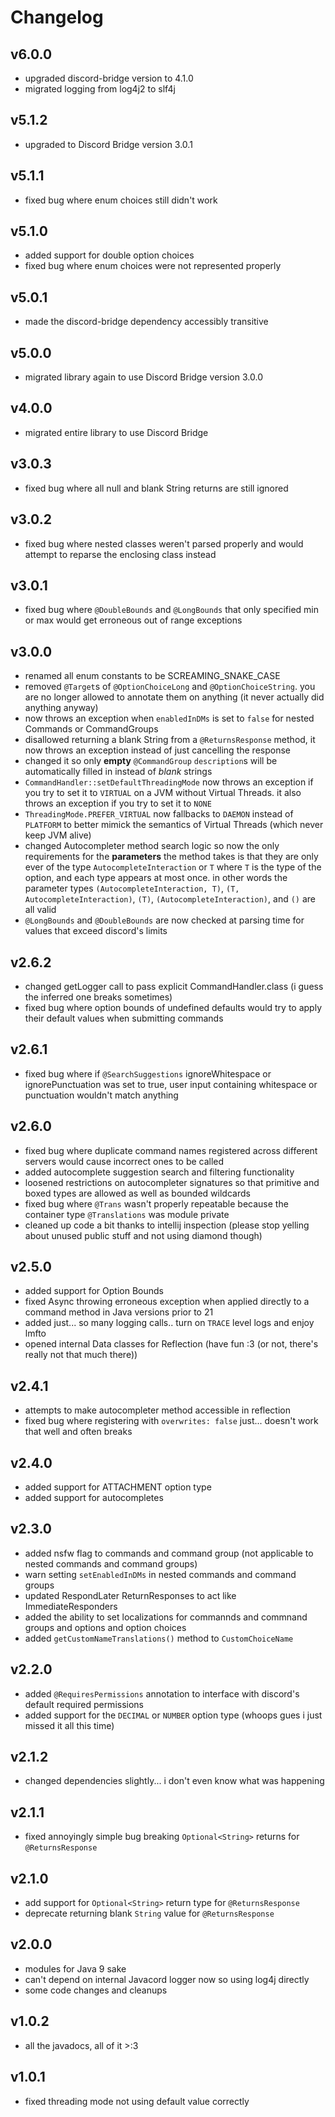 # Changelog

## v6.0.0
- upgraded discord-bridge version to 4.1.0
- migrated logging from log4j2 to slf4j

## v5.1.2
- upgraded to Discord Bridge version 3.0.1

## v5.1.1
- fixed bug where enum choices still didn't work

## v5.1.0
- added support for double option choices
- fixed bug where enum choices were not represented properly

## v5.0.1
- made the discord-bridge dependency accessibly transitive

## v5.0.0
- migrated library again to use Discord Bridge version 3.0.0

## v4.0.0
- migrated entire library to use Discord Bridge

## v3.0.3
- fixed bug where all null and blank String returns are still ignored

## v3.0.2
- fixed bug where nested classes weren't parsed properly and would attempt to reparse the enclosing class instead

## v3.0.1
- fixed bug where `@DoubleBounds` and `@LongBounds` that only specified min or max would get erroneous out of range exceptions

## v3.0.0
- renamed all enum constants to be SCREAMING_SNAKE_CASE
- removed `@Target`s of `@OptionChoiceLong` and `@OptionChoiceString`. you are no longer allowed to annotate them on anything (it never actually did anything anyway)
- now throws an exception when `enabledInDMs` is set to `false` for nested Commands or CommandGroups
- disallowed returning a blank String from a `@ReturnsResponse` method, it now throws an exception instead of just cancelling the response
- changed it so only **empty** `@CommandGroup` `description`s will be automatically filled in instead of *blank* strings
- `CommandHandler::setDefaultThreadingMode` now throws an exception if you try to set it to `VIRTUAL` on a JVM without Virtual Threads. it also throws an exception if you try to set it to `NONE`
- `ThreadingMode.PREFER_VIRTUAL` now fallbacks to `DAEMON` instead of `PLATFORM` to better mimick the semantics of Virtual Threads (which never keep JVM alive)
- changed Autocompleter method search logic so now the only requirements for the **parameters** the method takes is that they are only ever of the type `AutocompleteInteraction` or `T` where `T` is the type of the option, and each type appears at most once. in other words the parameter types `(AutocompleteInteraction, T)`, `(T, AutocompleteInteraction)`, `(T)`, `(AutocompleteInteraction)`, and `()` are all valid
- `@LongBounds` and `@DoubleBounds` are now checked at parsing time for values that exceed discord's limits

## v2.6.2
- changed getLogger call to pass explicit CommandHandler.class (i guess the inferred one breaks sometimes)
- fixed bug where option bounds of undefined defaults would try to apply their default values when submitting commands

## v2.6.1
- fixed bug where if `@SearchSuggestions` ignoreWhitespace or ignorePunctuation was set to true, user input containing whitespace or punctuation wouldn't match anything

## v2.6.0
- fixed bug where duplicate command names registered across different servers would cause incorrect ones to be called
- added autocomplete suggestion search and filtering functionality
- loosened restrictions on autocompleter signatures so that primitive and boxed types are allowed as well as bounded wildcards
- fixed bug where `@Trans` wasn't properly repeatable because the container type `@Translations` was module private
- cleaned up code a bit thanks to intellij inspection (please stop yelling about unused public stuff and not using diamond though)

## v2.5.0
- added support for Option Bounds
- fixed Async throwing erroneous exception when applied directly to a command method in Java versions prior to 21
- added just... so many logging calls.. turn on `TRACE` level logs and enjoy lmfto
- opened internal Data classes for Reflection (have fun :3 (or not, there's really not that much there))

## v2.4.1
- attempts to make autocompleter method accessible in reflection
- fixed bug where registering with `overwrites: false` just... doesn't work that well and often breaks

## v2.4.0
- added support for ATTACHMENT option type
- added support for autocompletes

## v2.3.0
- added nsfw flag to commands and command group (not applicable to nested commands and command groups)
- warn setting `setEnabledInDMs` in nested commands and command groups
- updated RespondLater ReturnResponses to act like ImmediateResponders
- added the ability to set localizations for commannds and commnand groups and options and option choices
- added `getCustomNameTranslations()` method to `CustomChoiceName`

## v2.2.0
- added `@RequiresPermissions` annotation to interface with discord's default required permissions
- added support for the `DECIMAL` or `NUMBER` option type (whoops gues i just missed it all this time)

## v2.1.2
- changed dependencies slightly... i don't even know what was happening

## v2.1.1
- fixed annoyingly simple bug breaking `Optional<String>` returns for `@ReturnsResponse`

## v2.1.0
- add support for `Optional<String>` return type for `@ReturnsResponse`
- deprecate returning blank `String` value for `@ReturnsResponse`

## v2.0.0
- modules for Java 9 sake
- can't depend on internal Javacord logger now so using log4j directly
- some code changes and cleanups

## v1.0.2
- all the javadocs, all of it >:3

## v1.0.1
- fixed threading mode not using default value correctly